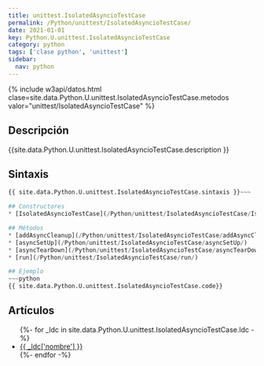 ```yaml
---
title: unittest.IsolatedAsyncioTestCase
permalink: /Python/unittest/IsolatedAsyncioTestCase/
date: 2021-01-01
key: Python.U.unittest.IsolatedAsyncioTestCase
category: python
tags: ['clase python', 'unittest']
sidebar: 
  nav: python
---
```


{% include w3api/datos.html clase=site.data.Python.U.unittest.IsolatedAsyncioTestCase.metodos valor="unittest/IsolatedAsyncioTestCase" %}

## Descripción
{{site.data.Python.U.unittest.IsolatedAsyncioTestCase.description }}

## Sintaxis
~~~python
{{ site.data.Python.U.unittest.IsolatedAsyncioTestCase.sintaxis }}~~~

## Constructores
* [IsolatedAsyncioTestCase](/Python/unittest/IsolatedAsyncioTestCase/IsolatedAsyncioTestCase/)

## Métodos
* [addAsyncCleanup](/Python/unittest/IsolatedAsyncioTestCase/addAsyncCleanup/)
* [asyncSetUp](/Python/unittest/IsolatedAsyncioTestCase/asyncSetUp/)
* [asyncTearDown](/Python/unittest/IsolatedAsyncioTestCase/asyncTearDown/)
* [run](/Python/unittest/IsolatedAsyncioTestCase/run/)

## Ejemplo
~~~python
{{ site.data.Python.U.unittest.IsolatedAsyncioTestCase.code}}
~~~

## Artículos
<ul>
{%- for _ldc in site.data.Python.U.unittest.IsolatedAsyncioTestCase.ldc -%}
   <li>
       <a href="{{_ldc['url'] }}">{{ _ldc['nombre'] }}</a>
   </li>
{%- endfor -%}
</ul>

